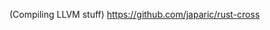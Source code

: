 [](https://wiki.osdev.org/Raspberry_Pi_Bare_Bones)

(Compiling LLVM stuff)
https://github.com/japaric/rust-cross